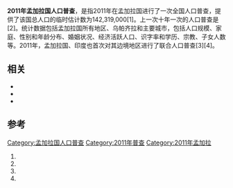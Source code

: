 **2011年孟加拉国人口普查**，是指2011年在孟加拉国进行了一次全国人口普查，提供了该国总人口的临时估计数为142,319,000\[1\]。上一次十年一次的人口普查是\[2\]。统计数据包括孟加拉国所有地区、乌帕齐拉和主要城市，包括人口规模、家庭、性别和年龄分布、婚姻状况、经济活跃人口、识字率和学历、宗教、子女人数等。2011年，孟加拉国、印度也首次对其边境地区进行了联合人口普查\[3\]\[4\]。

## 相关

  -
  -
  -
## 参考

[Category:孟加拉国人口普查](https://zh.wikipedia.org/wiki/Category:孟加拉国人口普查 "wikilink")
[Category:2011年普查](https://zh.wikipedia.org/wiki/Category:2011年普查 "wikilink")
[Category:2011年孟加拉](https://zh.wikipedia.org/wiki/Category:2011年孟加拉 "wikilink")

1.
2.
3.
4.